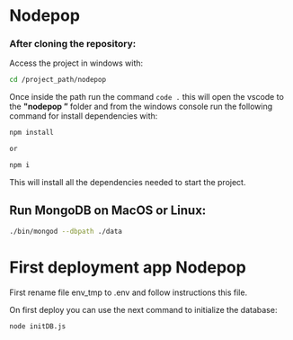 # Nodepop

### After cloning the repository:

Access the project in windows with:

```sh
cd /project_path/nodepop
```

Once inside the path run the command ```code .``` this will open the vscode to the **"nodepop ”** folder and from the windows console run the following command for install dependencies with:

```sh
npm install

or

npm i
```

This will install all the dependencies needed to start the project.

## Run MongoDB on MacOS or Linux:

```sh
./bin/mongod --dbpath ./data
```

# First deployment app Nodepop

First rename file env_tmp to .env and follow instructions this file.

On first deploy you can use the next command to initialize the database:

```sh
node initDB.js
```